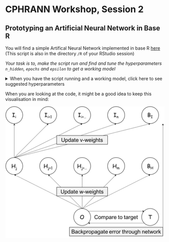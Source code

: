 CPHRANN Workshop, Session 2
================

Prototyping an Artificial Neural Network in Base R
--------------------------------------------------

You will find a simple Artifical Neural Network implemented in base R [here](../R/session_1_prototyping_an_artificial_neural_network_in_base_R.R) (This script is also in the directory `/R` of your RStudio session)

*Your task is to, make the script run and find and tune the hyperparameters `n_hidden`, `epochs` and `epsilon` to get a working model*

<details><summary>When you have the script running and a working model, click here to see suggested hyperparameters</summary>

-   `n_hidden = 4` (The number of hidden neurons)
-   `epochs = 100` (The number of training cycles)
-   `epsilon = 0.01` (The learning rate, i.e. size of steps towards a better model)

Ok, so this was not particularly straight forward, it doesn't scale and writing complicated models this way would be challenging, to say the least. Let us take a break and when we come back from the break, let us see if there is a better way.

</details>

When you are looking at the code, it might be a good idea to keep this visualisation in mind:

![alt text](../lectures/figures/ann_04.png)

